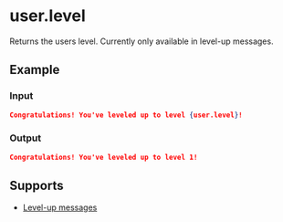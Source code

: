 # user.level

Returns the users level. Currently only available in level-up messages.

## Example

### Input

```json
Congratulations! You've leveled up to level {user.level}!
```

### Output

```json
Congratulations! You've leveled up to level 1!
```

## Supports

* [Level-up messages](/Modules/levels/)
